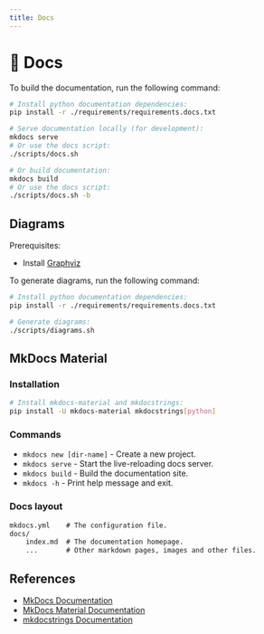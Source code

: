```yaml
---
title: Docs
---
```


# 📝 Docs

To build the documentation, run the following command:

```sh
# Install python documentation dependencies:
pip install -r ./requirements/requirements.docs.txt

# Serve documentation locally (for development):
mkdocs serve
# Or use the docs script:
./scripts/docs.sh

# Or build documentation:
mkdocs build
# Or use the docs script:
./scripts/docs.sh -b
```

## Diagrams

Prerequisites:

- Install [Graphviz](https://graphviz.org/download)

To generate diagrams, run the following command:

```sh
# Install python documentation dependencies:
pip install -r ./requirements/requirements.docs.txt

# Generate diagrams:
./scripts/diagrams.sh
```

## MkDocs Material

### Installation

```sh
# Install mkdocs-material and mkdocstrings:
pip install -U mkdocs-material mkdocstrings[python]
```

### Commands

- `mkdocs new [dir-name]` - Create a new project.
- `mkdocs serve` - Start the live-reloading docs server.
- `mkdocs build` - Build the documentation site.
- `mkdocs -h` - Print help message and exit.

### Docs layout

```txt
mkdocs.yml    # The configuration file.
docs/
    index.md  # The documentation homepage.
    ...       # Other markdown pages, images and other files.
```

## References

- [MkDocs Documentation](https://www.mkdocs.org)
- [MkDocs Material Documentation](https://squidfunk.github.io/mkdocs-material)
- [mkdocstrings Documentation](https://mkdocstrings.github.io)

